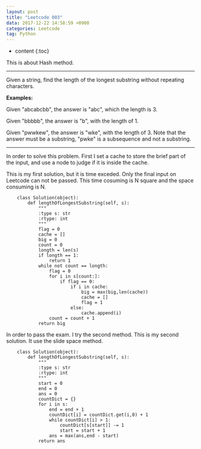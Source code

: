 ```yaml
---
layout: post
title: "Leetcode 003"
data: 2017-12-22 14:58:59 +0900
categories: Leetcode
tag: Python
---
```


* content
{:toc}

This is about Hash method.

-------------------
Given a string, find the length of the longest substring without repeating characters.

**Examples:**

Given "abcabcbb", the answer is "abc", which the length is 3.

Given "bbbbb", the answer is "b", with the length of 1.

Given "pwwkew", the answer is "wke", with the length of 3. Note that the answer must be a substring, "pwke" is a subsequence and not a substring.




-------------------
In order to solve this problem. First I set a cache to store the brief part of the input, and use a node to judge if it is inside the cache. 

This is my first solution, but it is time exceded. Only the final input on Leetcode can not be passed. This time cosuming is N square and the space consuming is N.

		class Solution(object):
		    def lengthOfLongestSubstring(self, s):
		        """
		        :type s: str
		        :rtype: int
		        """
		        flag = 0
		        cache = []
		        big = 0
		        count = 0
		        longth = len(s)
		        if longth == 1:
		            return 1
		        while not count == longth:
		            flag = 0
		            for i in s[count:]:
		                if flag == 0:
		                    if i in cache:
		                        big = max(big,len(cache))
		                        cache = []
		                        flag = 1
		                    else:
		                        cache.append(i)
		            count = count + 1
		        return big
		            

In order to pass the exam. I try the second method.
This is my second solution. It use the slide space method.

		class Solution(object):
		    def lengthOfLongestSubstring(self, s):
		        """
		        :type s: str
		        :rtype: int
		        """
		        start = 0
		        end = 0
		        ans = 0
		        countDict = {}
		        for i in s:
		            end = end + 1
		            countDict[i] = countDict.get(i,0) + 1
		            while countDict[i] > 1:
		                countDict[s[start]] -= 1
		                start = start + 1
		            ans = max(ans,end - start)
		        return ans


            
